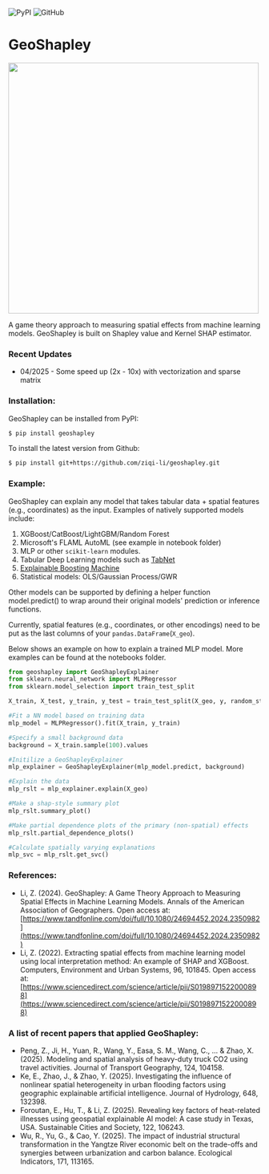 
![PyPI](https://img.shields.io/pypi/v/geoshapley)
![GitHub](https://img.shields.io/github/license/Ziqi-Li/geoshapley)


# GeoShapley

<img src="https://github.com/Ziqi-Li/geoshapley/assets/5518908/b450b5b3-fd59-41d8-a64c-fb202f492302" width="500">



A game theory approach to measuring spatial effects from machine learning models. GeoShapley is built on Shapley value and Kernel SHAP estimator.

### Recent Updates
- 04/2025 - Some speed up (2x - 10x) with vectorization and sparse matrix

### Installation:

GeoShapley can be installed from PyPI:

```bash
$ pip install geoshapley
```

To install the latest version from Github:

```bash
$ pip install git+https://github.com/ziqi-li/geoshapley.git
```

### Example:

GeoShapley can explain any model that takes tabular data + spatial features (e.g., coordinates) as the input. Examples of natively supported models include:
1. XGBoost/CatBoost/LightGBM/Random Forest
2. Microsoft's FLAML AutoML (see example in notebook folder)
3. MLP or other `scikit-learn` modules.
4. Tabular Deep Learning models such as [TabNet](https://github.com/dreamquark-ai/tabnet)
6. [Explainable Boosting Machine](https://github.com/interpretml/interpret)
7. Statistical models: OLS/Gaussian Process/GWR

Other models can be supported by defining a helper function model.predict() to wrap around their original models' prediction or inference functions.

Currently, spatial features (e.g., coordinates, or other encodings) need to be put as the last columns of your `pandas.DataFrame`(`X_geo`). 


Below shows an example on how to explain a trained MLP model. More examples can be found at the notebooks folder.

```python
from geoshapley import GeoShapleyExplainer
from sklearn.neural_network import MLPRegressor
from sklearn.model_selection import train_test_split

X_train, X_test, y_train, y_test = train_test_split(X_geo, y, random_state=1)

#Fit a NN model based on training data
mlp_model = MLPRegressor().fit(X_train, y_train)

#Specify a small background data
background = X_train.sample(100).values

#Initilize a GeoShapleyExplainer
mlp_explainer = GeoShapleyExplainer(mlp_model.predict, background)

#Explain the data
mlp_rslt = mlp_explainer.explain(X_geo)

#Make a shap-style summary plot
mlp_rslt.summary_plot()

#Make partial dependence plots of the primary (non-spatial) effects
mlp_rslt.partial_dependence_plots()

#Calculate spatially varying explanations
mlp_svc = mlp_rslt.get_svc()
```


### References:
- Li, Z. (2024). GeoShapley: A Game Theory Approach to Measuring Spatial Effects in Machine Learning Models. Annals of the American Association of Geographers. Open access at: [https://www.tandfonline.com/doi/full/10.1080/24694452.2024.2350982](https://www.tandfonline.com/doi/full/10.1080/24694452.2024.2350982)
- Li, Z. (2022). Extracting spatial effects from machine learning model using local interpretation method: An example of SHAP and XGBoost. Computers, Environment and Urban Systems, 96, 101845. Open access at: [https://www.sciencedirect.com/science/article/pii/S0198971522000898](https://www.sciencedirect.com/science/article/pii/S0198971522000898)


### A list of recent papers that applied GeoShapley:
- Peng, Z., Ji, H., Yuan, R., Wang, Y., Easa, S. M., Wang, C., ... & Zhao, X. (2025). Modeling and spatial analysis of heavy-duty truck CO2 using travel activities. Journal of Transport Geography, 124, 104158.
- Ke, E., Zhao, J., & Zhao, Y. (2025). Investigating the influence of nonlinear spatial heterogeneity in urban flooding factors using geographic explainable artificial intelligence. Journal of Hydrology, 648, 132398.
- Foroutan, E., Hu, T., & Li, Z. (2025). Revealing key factors of heat-related illnesses using geospatial explainable AI model: A case study in Texas, USA. Sustainable Cities and Society, 122, 106243.
- Wu, R., Yu, G., & Cao, Y. (2025). The impact of industrial structural transformation in the Yangtze River economic belt on the trade-offs and synergies between urbanization and carbon balance. Ecological Indicators, 171, 113165.

